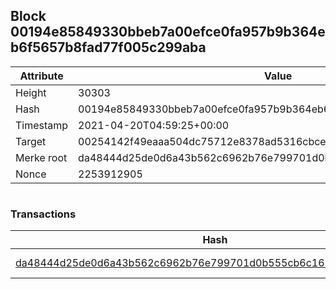 ## Block 00194e85849330bbeb7a00efce0fa957b9b364eb6f5657b8fad77f005c299aba

Attribute | Value
--- | ---
Height | 30303
Hash | 00194e85849330bbeb7a00efce0fa957b9b364eb6f5657b8fad77f005c299aba
Timestamp | 2021-04-20T04:59:25+00:00
Target | 00254142f49eaaa504dc75712e8378ad5316cbcead634704b3734b6271167cc4
Merke root | da48444d25de0d6a43b562c6962b76e799701d0b555cb6c1622f103b22f85ba3
Nonce | 2253912905

```

```

### Transactions

Hash | Amount
--- | ---
[da48444d25de0d6a43b562c6962b76e799701d0b555cb6c1622f103b22f85ba3](da48444d25de0d6a43b562c6962b76e799701d0b555cb6c1622f103b22f85ba3.md) | 10.00000000 SKEPTI 
